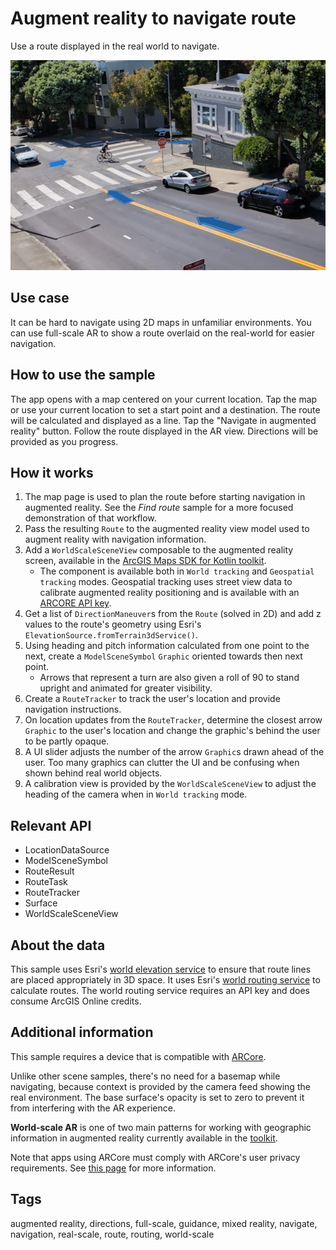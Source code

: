 # Augment reality to navigate route

Use a route displayed in the real world to navigate.

![Image of augment reality to navigate route](augment-reality-to-navigate-route.png)

## Use case

It can be hard to navigate using 2D maps in unfamiliar environments. You can use full-scale AR to show a route overlaid on the real-world for easier navigation.

## How to use the sample

The app opens with a map centered on your current location. Tap the map or use your current location to set a start point and a destination. The route will be calculated and displayed as a line. Tap the "Navigate in augmented reality" button. Follow the route displayed in the AR view. Directions will be provided as you progress.

## How it works

1. The map page is used to plan the route before starting navigation in augmented reality. See the *Find route* sample for a more focused demonstration of that workflow.
2. Pass the resulting `Route` to the augmented reality view model used to augment reality with navigation information.
3. Add a `WorldScaleSceneView` composable to the augmented reality screen, available in the [ArcGIS Maps SDK for Kotlin toolkit](https://github.com/Esri/arcgis-maps-sdk-kotlin-toolkit/tree/main/microapps/ArWorldScaleApp).
    * The component is available both in `World tracking` and `Geospatial tracking` modes. Geospatial tracking uses street view data to calibrate augmented reality positioning and is available with an [ARCORE API key](https://developers.google.com/ar/develop/authorization?platform=android#api-key-android).
4. Get a list of `DirectionManeuver`s from the `Route` (solved in 2D) and add z values to the route's geometry using Esri's `ElevationSource.fromTerrain3dService()`.
5. Using heading and pitch information calculated from one point to the next, create a `ModelSceneSymbol` `Graphic` oriented towards then next point.
    * Arrows that represent a turn are also given a roll of 90 to stand upright and animated for greater visibility.
6. Create a `RouteTracker` to track the user's location and provide navigation instructions.
7. On location updates from the `RouteTracker`, determine the closest arrow `Graphic` to the user's location and change the graphic's behind the user to be partly opaque.
8. A UI slider adjusts the number of the arrow `Graphic`s drawn ahead of the user. Too many graphics can clutter the UI and be confusing when shown behind real world objects.
9. A calibration view is provided by the `WorldScaleSceneView` to adjust the heading of the camera when in `World tracking` mode.

## Relevant API

* LocationDataSource
* ModelSceneSymbol
* RouteResult
* RouteTask
* RouteTracker
* Surface
* WorldScaleSceneView

## About the data

This sample uses Esri's [world elevation service](https://elevation3d.arcgis.com/arcgis/rest/services/WorldElevation3D/Terrain3D/ImageServer) to ensure that route lines are placed appropriately in 3D space. It uses Esri's [world routing service](https://www.arcgis.com/home/item.html?id=1feb41652c5c4bd2ba5c60df2b4ea2c4) to calculate routes. The world routing service requires an API key and does consume ArcGIS Online credits.

## Additional information

This sample requires a device that is compatible with [ARCore](https://developers.google.com/ar/devices).

Unlike other scene samples, there's no need for a basemap while navigating, because context is provided by the camera feed showing the real environment. The base surface's opacity is set to zero to prevent it from interfering with the AR experience.

**World-scale AR** is one of two main patterns for working with geographic information in augmented reality currently available in the [toolkit](https://github.com/Esri/arcgis-maps-sdk-kotlin-toolkit/tree/main).

Note that apps using ARCore must comply with ARCore's user privacy requirements. See [this page](https://developers.google.com/ar/develop/privacy-requirements) for more information.

## Tags

augmented reality, directions, full-scale, guidance, mixed reality, navigate, navigation, real-scale, route, routing, world-scale
